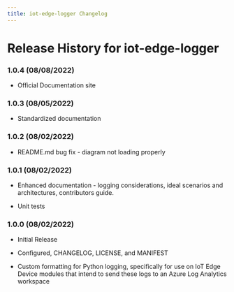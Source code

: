 ```yaml
---
title: iot-edge-logger Changelog
---
```


# Release History for iot-edge-logger

### 1.0.4 (08/08/2022)

- Official Documentation site

### 1.0.3 (08/05/2022)

- Standardized documentation

### 1.0.2 (08/02/2022)

- README.md bug fix - diagram not loading properly

### 1.0.1 (08/02/2022)

- Enhanced documentation - logging considerations, ideal scenarios and architectures, contributors guide.

- Unit tests

### 1.0.0 (08/02/2022)

- Initial Release

- Configured, CHANGELOG, LICENSE, and MANIFEST

- Custom formatting for Python logging, specifically for use on IoT Edge Device modules that intend to send these logs to an Azure Log Analytics workspace

